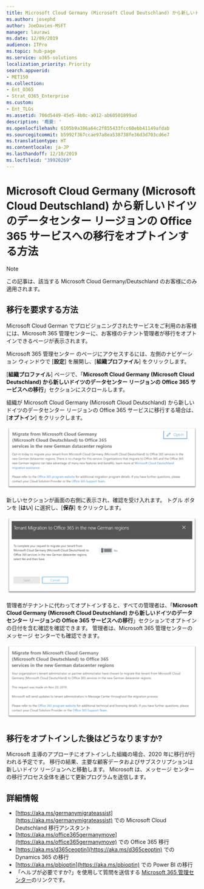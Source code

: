 ```yaml
---
title: Microsoft Cloud Germany (Microsoft Cloud Deutschland) から新しいドイツのデータセンター リージョンの Office 365 サービスへの移行をオプトインする方法
ms.author: josephd
author: JoeDavies-MSFT
manager: laurawi
ms.date: 12/09/2019
audience: ITPro
ms.topic: hub-page
ms.service: o365-solutions
localization_priority: Priority
search.appverid:
- MET150
ms.collection:
- Ent_O365
- Strat_O365_Enterprise
ms.custom:
- Ent_TLGs
ms.assetid: 706d5449-45e5-4b0c-a012-ab60501899ad
description: '概要: '
ms.openlocfilehash: 6105b9a386a64c2f855433fcc60ebb41149afdab
ms.sourcegitcommit: b5992f367ccae97a8ea538738fe36d3d703cd6e7
ms.translationtype: HT
ms.contentlocale: ja-JP
ms.lasthandoff: 12/10/2019
ms.locfileid: "39920269"
---
```

# <a name="how-to-opt-in-for-migration-from-microsoft-cloud-germany-microsoft-cloud-deutschland-to-office-365-services-in-the-new-german-datacenter-regions"></a>Microsoft Cloud Germany (Microsoft Cloud Deutschland) から新しいドイツのデータセンター リージョンの Office 365 サービスへの移行をオプトインする方法

>[!Note]
>この記事は、該当する Microsoft Cloud Germany/Deutschland のお客様にのみ適用されます。
>

## <a name="how-to-request-migration"></a>移行を要求する方法

Microsoft Cloud German でプロビジョニングされたサービスをご利用のお客様には、Microsoft 365 管理センターに、お客様のテナント管理者が移行をオプトインできるページが表示されます。

Microsoft 365 管理センター のページにアクセスするには、左側のナビゲーション ウィンドウで [**設定**] を展開し、[**組織プロファイル**] をクリックします。

[**組織プロファイル**] ページで、「**Microsoft Cloud Germany (Microsoft Cloud Deutschland) から新しいドイツのデータセンター リージョンの Office 365 サービスへの移行**」セクションにスクロールします。

組織が Microsoft Cloud Germany (Microsoft Cloud Deutschland) から新しいドイツのデータセンター リージョンの Office 365 サービスに移行する場合は、[**オプトイン**] をクリックします。
 
![オプトインの概要](./media/ms-cloud-germany-migration-opt-in/tenant-migration.png)

新しいセクションが画面の右側に表示され、確認を受け入れます。 トグル ボタンを [**はい**] に選択し、[**保存**] をクリックします。
 
![オプトインの承認](./media/ms-cloud-germany-migration-opt-in/tenant-migration-new-regions.png)

管理者がテナントに代わってオプトインすると、すべての管理者は、「**Microsoft Cloud Germany (Microsoft Cloud Deutschland) から新しいドイツのデータセンター リージョンの Office 365 サービスへの移行**」セクションでオプトインの日付を含む確認を確認できます。 管理者は、Microsoft 365 管理センターのメッセージ センターでも確認できます。 
 
![オプトインの確認](./media/ms-cloud-germany-migration-opt-in/tenant-migration2.png)

## <a name="what-happens-after-opting-in-for-migration"></a>移行をオプトインした後はどうなりますか?

Microsoft 主導のアプローチにオプトインした組織の場合、2020 年に移行が行われる予定です。  移行の結果、主要な顧客データおよびサブスクリプションは新しいドイツ リージョンへと移動します。  Microsoft は、メッセージ センターの移行プロセス全体を通じて更新プログラムを送信します。

## <a name="more-information"></a>詳細情報

- [https://aka.ms/germanymigrateassist](https://aka.ms/germanymigrateassist) での Microsoft Cloud Deutschland 移行アシスタント
- [https://aka.ms/office365germanymove](https://aka.ms/office365germanymove) での Office 365 移行 
- [https://aka.ms/d365ceoptin](https://aka.ms/d365ceoptin) での Dynamics 365 の移行
- [https://aka.ms/pbioptin](https://aka.ms/pbioptin) での Power BI の移行
- 「ヘルプが必要ですか?」を使用して質問を送信する [Microsoft 365 管理センター](https://portal.office.de/)のリンクです。
